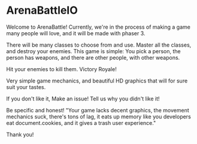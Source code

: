 # ArenaBattleIO
Welcome to ArenaBattle!
Currently, we're in the process of making a game many people will love, and it will be made with phaser 3.

There will be many classes to choose from and use. Master all the classes, and destroy your enemies.
This game is simple: You pick a person, the person has weapons, and there are other people, with other weapons.

Hit your enemies to kill them.
Victory Royale!

Very simple game mechanics, and beautiful HD graphics that will for sure suit your tastes.

If you don't like it, Make an issue! Tell us why you didn't like it!

Be specific and honest!
"Your game lacks decent graphics, the movement mechanics suck, there's tons of lag, it eats up memory like you developers 
eat document.cookies, and it gives a trash user experience."

Thank you!
